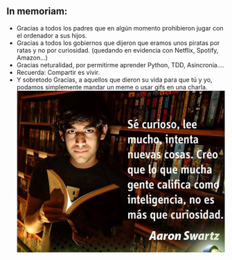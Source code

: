 ## In memoriam:

- Gracias a todos los padres que en algún momento prohibieron jugar con el ordenador
a sus hijos.
- Gracias a todos los gobiernos que dijeron que eramos unos piratas por ratas y no
por curiosidad. (quedando en evidencia con Netflix, Spotify, Amazon...)
- Gracias neturalidad, por permitirme aprender Python, TDD, Asincronía....
- Recuerda: Compartir es vivir.
- Y sobretodo Gracias, a aquellos que dieron su vida para que tú y yo, podamos simplemente
mandar un meme o usar gifs en una charla.
![Aaron Swartz sujetando un libro, y una cita suya: Sé curioso, lee mucho, intenta nuevas cosas. Creo que lo que mucha gente califica como inteligencia, no es más que curiosidad.](./images/aaron.PNG)
